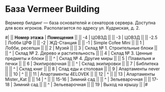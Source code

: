 # База Vermeer Building

Вермеер билдинг — база основателей и сенаторов сервера. Доступна для всех игроков. Располагается по адресу ул. Кудриская, д. 2.

#|
|| **Номер этажа**  | **Помещения**                     ||
|| -4            | ЦОВЗД                                ||
|| -3            | ЦОВЗД                                ||
|| -2.5          | Лобби ЦРФ                            ||
|| -2            | ЖД-Станция                           ||
|| -1            | Simple Cofee Mini                    ||
|| 1             | Лобби, ресепшн                       ||
|| 2             | Музей                                ||
|| 3             | Склад № 1. Строительные блоки        ||
|| ^             | Склад № 2. Дерево и растительность   ||
|| 4             | Склад № 3. Ценные предметы и блоки   ||
|| ^             | Склад № 4. Другие миры               ||
|| 5             | Плавильня и печки                    ||
|| 6             | Экипировочная                        ||
|| ^             | Склад экипировки                     ||
|| 7             | Библитека                            ||
|| ^             | Склад книг                           ||
|| 8             | Слад еды и столовая                  ||
|| 9             | Апартаменты never                    ||
|| 10            | ^                                    ||
|| 11            | Апартаменты 4ELOVEK                  ||
|| 12            | ^                                    ||
|| 13            | Апартаменты Mister_Kat               ||
|| 14            | ^                                    ||
|| 15-16         | Зимний сад                           ||
|| ^             | Зельеварочная                        ||
|| 17-18         | Зимний сад                           ||
|| ^             | Зельеварочная                        ||
|| 19            | Выход на крышу                       ||
|#
